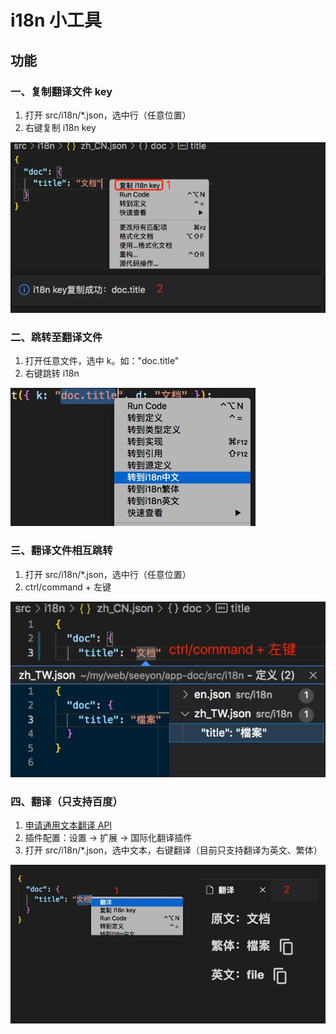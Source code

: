 # i18n 小工具

## 功能

### 一、复制翻译文件 key

1. 打开 src/i18n/\*.json，选中行（任意位置）
2. 右键复制 i18n key

![](./readme/copyKey.jpg)

### 二、跳转至翻译文件

1. 打开任意文件，选中 k。如："doc.title"
2. 右键跳转 i18n

![](./readme/gotoJSON.jpg)

### 三、翻译文件相互跳转

1. 打开 src/i18n/\*.json，选中行（任意位置）
2. ctrl/command + 左键

![](./readme/gotoI18n.jpg)

### 四、翻译（只支持百度）

1. [申请通用文本翻译 API](https://fanyi-api.baidu.com/product/11)
2. 插件配置：设置 -> 扩展 -> 国际化翻译插件
3. 打开 src/i18n/\*.json，选中文本，右键翻译（目前只支持翻译为英文、繁体）

![](./readme/translate.jpg)
